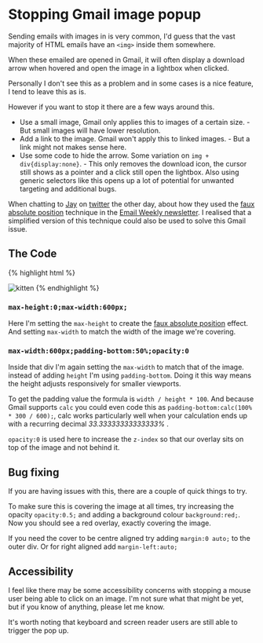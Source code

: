 # Stopping Gmail image popup

Sending emails with images in is very common, I'd guess that the vast majority of HTML emails have an `<img>` inside them somewhere.

When these emailed are opened in Gmail, it will often display a download arrow when hovered and open the image in a lightbox when clicked.

Personally I don't see this as a problem and in some cases is a nice feature, I tend to leave this as is.

However if you want to stop it there are a few ways around this.  
* Use a small image, Gmail only applies this to images of a certain size. - But small images will have lower resolution.
* Add a link to the image.  Gmail won't apply this to linked images. - But a link might not makes sense here.
* Use some code to hide the arrow. Some variation on `img + div{display:none}`. - This only removes the download icon, the cursor still shows as a pointer and a click still open the lightbox.  Also using generic selectors like this opens up a lot of potential for unwanted targeting and additional bugs.

When chatting to [Jay](https://twitter.com/emailjay_) on [twitter](https://twitter.com/M_J_Robbins/status/1276554228710989825) the other day, about how they used the [faux absolute position](../email-enhancements/faux-absolute-position) technique in the [Email Weekly newsletter](http://emailweekly.co/). I realised that a simplified version of this  technique could also be used to solve this Gmail issue.

## The Code
{% highlight html %}
<div style="max-height:0;max-width:600px;">
  <div style="max-width:600px;padding-bottom:50%;opacity:0"></div>
</div>
<img src="https://placekitten.com/600/300" alt="kitten" style="max-width:100%;">
{% endhighlight %}

### `max-height:0;max-width:600px;`
Here I'm setting the `max-height` to create the [faux absolute position](../email-enhancements/faux-absolute-position) effect. And setting `max-width` to match the width of the image we're covering.

### `max-width:600px;padding-bottom:50%;opacity:0`
Inside that div I'm again setting the `max-width` to match that of the image.  instead of adding `height` I'm using `padding-bottom`.  Doing it this way means the height adjusts responsively for smaller viewports.  

To get the padding value the formula is `width / height * 100`.  And because Gmail supports `calc` you could even code this as `padding-bottom:calc(100% * 300 / 600);`, calc works particularly well when your calculation ends up with a recurring decimal _33.33333333333333%_ .

`opacity:0` is used here to increase the `z-index` so that our overlay sits on top of the image and not behind it.


## Bug fixing
If you are having issues with this, there are a couple of quick things to try.

To make sure this is covering the image at all times, try increasing the opacity `opacity:0.5;` and adding a background colour `background:red;`. Now you should see a red overlay, exactly covering the image.

If you need the cover to be centre aligned try adding `margin:0 auto;` to the outer div.  Or for right aligned add `margin-left:auto;`


## Accessibility

I feel like there may be some accessibility concerns with stopping a mouse user being able to click on an image.   I'm not sure what that might be yet, but if you know of anything, please let me know.

It's worth noting that keyboard and screen reader users are still able to trigger the pop up.
